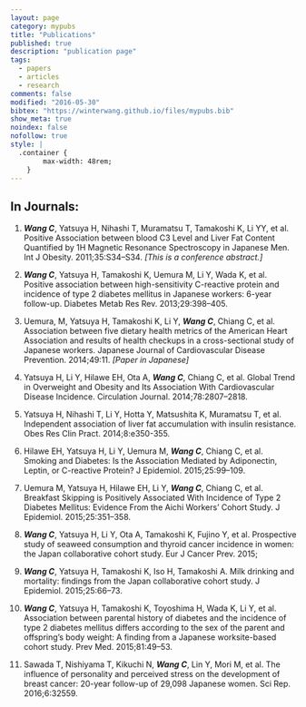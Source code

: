 ```yaml
---
layout: page
category: mypubs
title: "Publications"
published: true
description: "publication page"
tags:
  - papers
  - articles
  - research
comments: false
modified: "2016-05-30"
bibtex: "https://winterwang.github.io/files/mypubs.bib"
show_meta: true
noindex: false
nofollow: true
style: |
  .container {
        max-width: 48rem;
    } 
---
```



## In Journals: 

1. ***Wang C***, Yatsuya H, Nihashi T, Muramatsu T, Tamakoshi K, Li YY, et al. Positive Association between blood C3 Level and Liver Fat Content Quantified by 1H Magnetic Resonance Spectroscopy in Japanese Men. Int J Obesity. 2011;35:S34–S34. _[This is a conference abstract.]_

2. ***Wang C***, Yatsuya H, Tamakoshi K, Uemura M, Li Y, Wada K, et al. Positive association between high-sensitivity C-reactive protein and incidence of type 2 diabetes mellitus in Japanese workers: 6-year follow-up. Diabetes Metab Res Rev. 2013;29:398–405. 

3. Uemura, M, Yatsuya H, Tamakoshi K, Li Y, ***Wang C***, Chiang C, et al. Association between five dietary health metrics of the American Heart Association and results of health checkups in a cross-sectional study of Japanese workers. Japanese Journal of Cardiovascular Disease Prevention. 2014;49:11. _[Paper in Japanese]_

4. Yatsuya H, Li Y, Hilawe EH, Ota A, ***Wang C***, Chiang C, et al. Global Trend in Overweight and Obesity and Its Association With Cardiovascular Disease Incidence. Circulation Journal. 2014;78:2807–2818.

5. Yatsuya H, Nihashi T, Li Y, Hotta Y, Matsushita K, Muramatsu T, et al. Independent association of liver fat accumulation with insulin resistance. Obes Res Clin Pract. 2014;8:e350-355. 

6. Hilawe EH, Yatsuya H, Li Y, Uemura M, ***Wang C***, Chiang C, et al. Smoking and Diabetes: Is the Association Mediated by Adiponectin, Leptin, or C-reactive Protein? J Epidemiol. 2015;25:99–109. 

7. Uemura M, Yatsuya H, Hilawe EH, Li Y, ***Wang C***, Chiang C, et al. Breakfast Skipping is Positively Associated With Incidence of Type 2 Diabetes Mellitus: Evidence From the Aichi Workers’ Cohort Study. J Epidemiol. 2015;25:351–358. 

8. ***Wang C***, Yatsuya H, Li Y, Ota A, Tamakoshi K, Fujino Y, et al. Prospective study of seaweed consumption and thyroid cancer incidence in women: the Japan collaborative cohort study. Eur J Cancer Prev. 2015; 

9. ***Wang C***, Yatsuya H, Tamakoshi K, Iso H, Tamakoshi A. Milk drinking and mortality: findings from the Japan collaborative cohort study. J Epidemiol. 2015;25:66–73. 

10. ***Wang C***, Yatsuya H, Tamakoshi K, Toyoshima H, Wada K, Li Y, et al. Association between parental history of diabetes and the incidence of type 2 diabetes mellitus differs according to the sex of the parent and offspring’s body weight: A finding from a Japanese worksite-based cohort study. Prev Med. 2015;81:49–53. 

11. Sawada T, Nishiyama T, Kikuchi N, ***Wang C***, Lin Y, Mori M, et al. The influence of personality and perceived stress on the development of breast cancer: 20-year follow-up of 29,098 Japanese women. Sci Rep. 2016;6:32559. 
